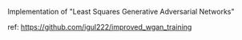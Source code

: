 Implementation of "Least Squares Generative Adversarial Networks"

ref: https://github.com/igul222/improved_wgan_training
